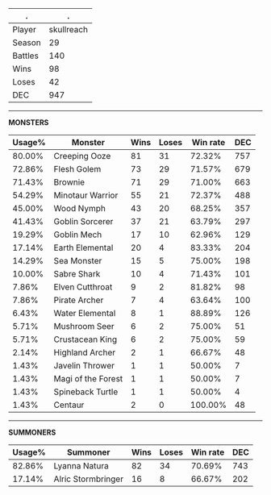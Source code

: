 .|.
|-|-
Player|skullreach
Season|29
Battles|140
Wins|98
Loses|42
DEC|947

---
**MONSTERS**

Usage%|Monster|Wins|Loses|Win rate|DEC|
-|-|-|-|-|-|
80.00%|Creeping Ooze|81|31|72.32%|757|
72.86%|Flesh Golem|73|29|71.57%|679|
71.43%|Brownie|71|29|71.00%|663|
54.29%|Minotaur Warrior|55|21|72.37%|488|
45.00%|Wood Nymph|43|20|68.25%|357|
41.43%|Goblin Sorcerer|37|21|63.79%|297|
19.29%|Goblin Mech|17|10|62.96%|129|
17.14%|Earth Elemental|20|4|83.33%|204|
14.29%|Sea Monster|15|5|75.00%|198|
10.00%|Sabre Shark|10|4|71.43%|101|
7.86%|Elven Cutthroat|9|2|81.82%|98|
7.86%|Pirate Archer|7|4|63.64%|100|
6.43%|Water Elemental|8|1|88.89%|126|
5.71%|Mushroom Seer|6|2|75.00%|51|
5.71%|Crustacean King|6|2|75.00%|59|
2.14%|Highland Archer|2|1|66.67%|48|
1.43%|Javelin Thrower|1|1|50.00%|7|
1.43%|Magi of the Forest|1|1|50.00%|7|
1.43%|Spineback Turtle|1|1|50.00%|4|
1.43%|Centaur|2|0|100.00%|48|

---
**SUMMONERS**

Usage%|Summoner|Wins|Loses|Win rate|DEC|
-|-|-|-|-|-|
82.86%|Lyanna Natura|82|34|70.69%|743|
17.14%|Alric Stormbringer|16|8|66.67%|202|
